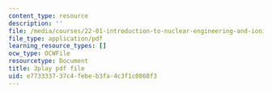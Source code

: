```yaml
---
content_type: resource
description: ''
file: /media/courses/22-01-introduction-to-nuclear-engineering-and-ionizing-radiation-fall-2016/e773333737c4febeb3fa4c3f1c0868f3_Ijst4g5KFN0.pdf
file_type: application/pdf
learning_resource_types: []
ocw_type: OCWFile
resourcetype: Document
title: 3play pdf file
uid: e7733337-37c4-febe-b3fa-4c3f1c0868f3
---
```

